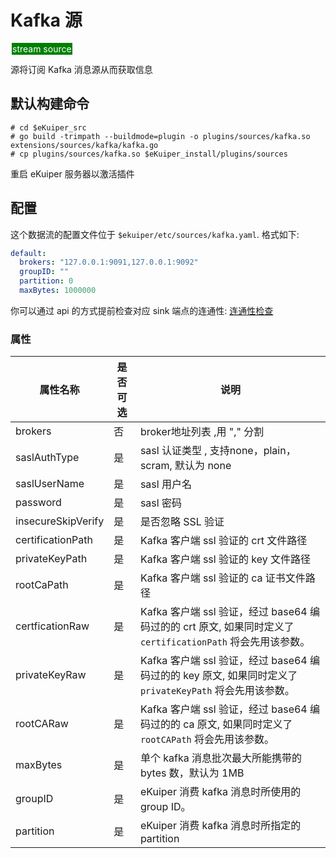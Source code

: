 # Kafka 源

<span style="background:green;color:white;padding:1px;margin:2px">stream source</span>

源将订阅 Kafka 消息源从而获取信息

## 默认构建命令

```shell
# cd $eKuiper_src
# go build -trimpath --buildmode=plugin -o plugins/sources/kafka.so extensions/sources/kafka/kafka.go
# cp plugins/sources/kafka.so $eKuiper_install/plugins/sources
```

重启 eKuiper 服务器以激活插件

## 配置

这个数据流的配置文件位于 `$ekuiper/etc/sources/kafka.yaml`. 格式如下:

```yaml
default:
  brokers: "127.0.0.1:9091,127.0.0.1:9092"
  groupID: ""
  partition: 0
  maxBytes: 1000000
```

你可以通过 api 的方式提前检查对应 sink 端点的连通性: [连通性检查](../../../api/restapi/connection.md#连通性检查)

### 属性

| 属性名称               | 是否可选 | 说明                                                                             |
|--------------------|------|--------------------------------------------------------------------------------|
| brokers            | 否    | broker地址列表 ,用 "," 分割                                                           |
| saslAuthType       | 是    | sasl 认证类型 , 支持none，plain，scram, 默认为 none                                       |
| saslUserName       | 是    | sasl 用户名                                                                       |
| password           | 是    | sasl 密码                                                                        |
| insecureSkipVerify | 是    | 是否忽略 SSL 验证                                                                    |
| certificationPath  | 是    | Kafka 客户端 ssl 验证的 crt 文件路径                                                     |
| privateKeyPath     | 是    | Kafka 客户端 ssl 验证的 key 文件路径                                                     |
| rootCaPath         | 是    | Kafka 客户端 ssl 验证的 ca 证书文件路径                                                    |
| certficationRaw    | 是    | Kafka 客户端 ssl 验证，经过 base64 编码过的的 crt 原文,  如果同时定义了 `certificationPath` 将会先用该参数。 |
| privateKeyRaw      | 是    | Kafka 客户端 ssl 验证，经过 base64 编码过的的 key 原文,  如果同时定义了 `privateKeyPath` 将会先用该参数。    |
| rootCARaw          | 是    | Kafka 客户端 ssl 验证，经过 base64 编码过的的 ca 原文,  如果同时定义了 `rootCAPath` 将会先用该参数。         |
| maxBytes           | 是    | 单个 kafka 消息批次最大所能携带的 bytes 数，默认为 1MB                                           |
| groupID | 是    | eKuiper 消费 kafka 消息时所使用的 group ID。 |
| partition | 是    | eKuiper 消费 kafka 消息时所指定的 partition |